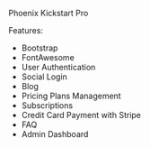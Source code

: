 Phoenix Kickstart Pro

Features:
* Bootstrap
* FontAwesome
* User Authentication
* Social Login
* Blog
* Pricing Plans Management
* Subscriptions
* Credit Card Payment with Stripe
* FAQ
* Admin Dashboard